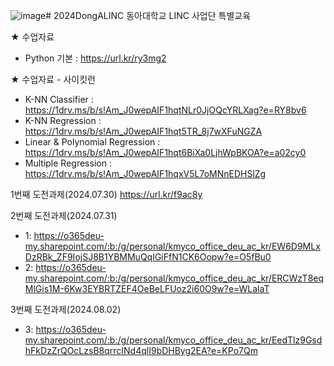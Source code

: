 ![image](https://github.com/user-attachments/assets/a872c468-a51b-4562-8926-e28ed61b2fae)# 2024DongALINC
동아대학교 LINC 사업단 특별교육

★ 수업자료
- Python 기본 : https://url.kr/ry3mg2
  
★ 수업자료 - 사이킷런
- K-NN Classifier : https://1drv.ms/b/s!Am_J0wepAIF1hqtNLr0JjOQcYRLXag?e=RY8bv6
- K-NN Regression : https://1drv.ms/b/s!Am_J0wepAIF1hqt5TR_8j7wXFuNGZA
- Linear & Polynomial Regression : https://1drv.ms/b/s!Am_J0wepAIF1hqt6BiXa0LjhWpBKOA?e=a02cy0
- Multiple Regression : https://1drv.ms/b/s!Am_J0wepAIF1hqxV5L7oMNnEDHSlZg


1번째 도전과제(2024.07.30)
https://url.kr/f9ac8y

2번째 도전과제(2024.07.31)
- 1: https://o365deu-my.sharepoint.com/:b:/g/personal/kmyco_office_deu_ac_kr/EW6D9MLxDzRBk_ZF9IojSJ8B1YBMMuQqIGiFfN1CK6Oopw?e=O5fBu0
- 2: https://o365deu-my.sharepoint.com/:b:/g/personal/kmyco_office_deu_ac_kr/ERCWzT8eqMlGis1M-6Kw3EYBRTZEF4OeBeLFUoz2i60O9w?e=WLalaT

3번째 도전과제(2024.08.02)
- 3: https://o365deu-my.sharepoint.com/:b:/g/personal/kmyco_office_deu_ac_kr/EedTlz9GsdhFkDzZrQOcLzsB8qrrcINd4qlI9bDHByg2EA?e=KPo7Qm

